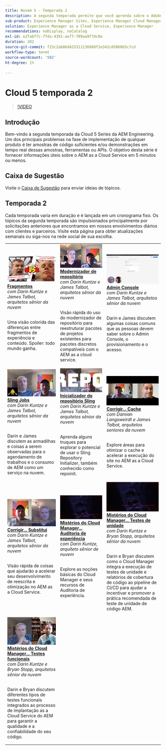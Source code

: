 ```yaml
---
title: Nuvem 5 - Temporada 2
description: A segunda temporada permite que você aprenda sobre o Adobe Experience Manager (AEM) as a Cloud Service Adobe com os próprios engenheiros especialistas que o criaram, e com os serviços especializados que o fornecem.
sub-product: Experience Manager Sites, Experience Manager Cloud Manager, Experience Manager Assets
solution: Experience Manager as a Cloud Service, Experience Manager
recommendations: noDisplay, noCatalog
exl-id: e2fabf7c-7fda-4391-ae77-709aa9f7dc0a
duration: 202
source-git-commit: f23c2ab86d42531113690df2e342c65060b5c7cd
workflow-type: tm+mt
source-wordcount: '502'
ht-degree: 1%

---
```


# Cloud 5 temporada 2

>[!VIDEO](https://video.tv.adobe.com/v/346567?quality=12&learn=on)

## Introdução

Bem-vindo à segunda temporada da Cloud 5 Series da AEM Engineering. Um dos principais problemas na fase de implementação de qualquer produto é ter amostras de código suficientes e/ou demonstrações em tempo real dessas amostras, ferramentas ou APIs. O objetivo desta série é fornecer informações úteis sobre o AEM as a Cloud Service em 5 minutos ou menos.

## Caixa de Sugestão

Visite o [Caixa de Sugestão](https://forms.office.com/r/74P5Xz4UH0) para enviar ideias de tópicos.

## Temporada 2

Cada temporada varia em duração e é lançada em um cronograma fixo. Os tópicos da segunda temporada são impulsionados principalmente por solicitações anteriores que encontramos em nossos envolvimentos diários com clientes e parceiros. Visite esta página para obter atualizações semanais ou siga-nos na rede social de sua escolha.

<table>
    <tr>
        <td>
            <a href="season-2/cloud5-experience-v-content-fragments.md">
                <img alt="Fragmentos" src="./imgs/s2/000-thumb.png"/>
            </a>
            <div>
                <a href="season-2/cloud5-experience-v-content-fragments.md"><strong>Fragmentos</strong></a>        
                <br/><em>com Darin Kuntze e James Talbot, arquitetos sênior da nuvem</em>
            </div>
            <p>
                <br/>
                Uma visão colorida das diferenças entre fragmentos de experiência e conteúdo. Spoiler: todo mundo ganha.
            </p>
        </td>   
         <td>
            <a href="season-2/cloud5-repo-modernizer.md">
                 <img alt="Modernizador de repositório" src="./imgs/s2/001-thumb.png"/>
            </a>
            <div>
                <a href="season-2/cloud5-repo-modernizer.md"><strong>Modernizador de repositório</strong></a> 
               <br/><em>com Darin Kuntze e James Talbot, arquitetos sênior da nuvem</em>
            </div>
            <p>
                <br/>
                Visão rápida do uso do modernizador de repositório para reestruturar pacotes de projetos existentes para pacotes discretos compatíveis com o AEM as a cloud service.
            </p>
         </td>
         <td>
            <a href="season-2/cloud5-admin-console.md">
                 <img alt="Admin Console" src="./imgs/s2/002-thumb.png"/>
            </a>
            <div>
                  <a href="season-2/cloud5-admin-console.md"><strong>Admin Console</strong></a>
               <br/><em>com Darin Kuntze e James Talbot, arquitetos sênior da nuvem</em>
            </div>
            <p>
            <br/>
               Darin e James discutem algumas coisas comuns que as pessoas devem saber sobre o Admin Console, o provisionamento e o acesso.
            </p>
         </td> 
  </tr>
  <tr>
         <td>
            <a href="season-2/cloud5-sling-job-scheduler.md">
                 <img alt="Sling Jobs" src="./imgs/s2/003-thumb.png"/>
            </a>
            <div>
                  <a href="season-2/cloud5-sling-job-scheduler.md"><strong>Sling Jobs</strong></a>
               <br/><em>com Darin Kuntze e James Talbot, arquitetos sênior da nuvem</em>
            </div>
            <p>
            <br/>
               Darin e James discutem as armadilhas e coisas a serem observadas para o agendamento de trabalhos e o consumo de AEM como um serviço na nuvem.
            </p>
         </td> 
         <td>
            <a href="season-2/cloud5-repoinit.md">
                 <img alt="Inicializador do repositório (repoinit)" src="./imgs/s2/004-thumb.png"/>
            </a>
            <div>
                  <a href="season-2/cloud5-repoinit.md"><strong>Inicializador do repositório Sling</strong></a>
               <br/><em>com Darin Kuntze e James Talbot, arquitetos sênior da nuvem</em>
            </div>
            <p>
            <br/>
              Aprenda alguns truques para explorar o potencial de usar o Sling Repository Initializer, também conhecido como repoinit.
            </p>
         </td>   
     <td>
            <a href="season-2/cloud5-fix-your-cache.md">
               <img alt="Corrigir o cache" src="./imgs/s2/005-thumb.png"/>
            </a>
      <div>
         <a href="season-2/cloud5-fix-your-cache.md"><strong>Corrigir... Cache</strong></a>
         <br/><em>com Damian Langsweirdt e James Talbot, arquitetos seniores da nuvem</em>
      </div>
      <p>
         <br/>
             Explore áreas para otimizar o cache e acelerar a execução do site no AEM as a Cloud Service.
      </p>
   </td> 
  </tr>
<tr>
   <td>
           <a href="season-2/cloud5-fix-your-rewrites.md">
               <img alt="Corrigir suas...substituições" src="./imgs/s2/006-thumb.png"/>
            </a>
      <div>
            <a href="season-2/cloud5-fix-your-rewrites.md"><strong>Corrigir... Substitui</strong></a>
         <br/><em>com Darin Kuntze e James Talbot, arquitetos sênior da nuvem</em>
      </div>
      <p>
        <br/>
         Visão rápida de coisas que ajudarão a acelerar seu desenvolvimento de reescrita e otimização no AEM as a Cloud Service.
      </p>
     </td>   
     <td>
            <a href="season-2/cloud5-mocm-experience-audit.md">
               <img alt="Mistérios do Cloud Manager... Auditoria de experiência" src="./imgs/s2/007-thumb.png"/>
               </a>
      <div>
            <a href="season-2/cloud5-mocm-experience-audit.md"><strong>Mistérios do Cloud Manager... Auditoria de experiência</strong></a>
         <br/><em>com Darin Kuntze, arquiteto sênior de nuvem</em>
      </div>
      <p>
        <br/>
        Explore as noções básicas do Cloud Manager e seus recursos de Auditoria de experiência.
      </p>
   </td>
     <td>
            <a href="season-2/cloud5-mocm-unit-tests.md">
               <img alt="Mistérios do Cloud Manager... Testes de unidade" src="./imgs/s2/008-thumb.png"/>
            </a>
      <div>
            <a href="season-2/cloud5-mocm-unit-tests.md"><strong>Mistérios do Cloud Manager... Testes de unidade</strong></a>
         <br/><em>com Darin Kuntze e Bryan Stopp, arquitetos sênior da nuvem</em>
      </div>
      <p>
        <br/>
        Darin e Bryan discutem como o Cloud Manager integra a execução de testes de unidade e relatórios de cobertura de código ao pipeline de CI/CD para ajudar a incentivar e promover a prática recomendada de teste de unidade de código AEM.
      </p>
   </td> 
  </tr>
    <tr>
        <td>
               <a href="season-2/cloud5-mocm-functional-tests.md">
                   <img alt="Mistérios do Cloud Manager... Testes funcionais" src="./imgs/s2/009-thumb.png"/>
               </a>
            <div>
                <a href="season-2/cloud5-mocm-functional-tests.md"><strong>Mistérios do Cloud Manager... Testes funcionais</strong><br/></a>        
                <em>com Darin Kuntze e Bryan Stopp, arquitetos sênior da nuvem</em>
            </div>
            <p><br/>
                Darin e Bryan discutem diferentes tipos de testes funcionais integrados ao processo de implantação as a Cloud Service do AEM para garantir a qualidade e a confiabilidade do seu código.
            </p>
        </td>
        <td></td>
        <td></td>
    </tr>
</table>
